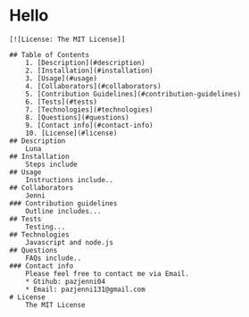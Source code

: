 # Hello
    [![License: The MIT License]]

    ## Table of Contents
        1. [Description](#description)
        2. [Installation](#installation)
        3. [Usage](#usage)
        4. [Collaborators](#collaborators)
        5. [Contribution Guidelines](#contribution-guidelines)
        6. [Tests](#tests)
        7. [Technologies](#technologies)
        8. [Questions](#questions)
        9. [Contact info](#contact-info)
        10. [License](#license)
    ## Description
        Luna
    ## Installation
        Steps include
    ## Usage
        Instructions include..
    ## Collaborators
        Jenni
    ### Contribution guidelines
        Outline includes...
    ## Tests
        Testing...
    ## Technologies
        Javascript and node.js
    ## Questions
        FAQs include..
    ### Contact info
        Please feel free to contact me via Email.
        * Gtihub: pazjenni04
        * Email: pazjenni131@gmail.com
    # License
        The MIT License